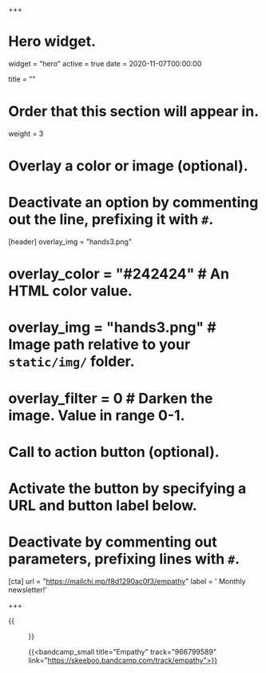 +++
# Hero widget.
widget = "hero"
active = true
date = 2020-11-07T00:00:00

title = ""

# Order that this section will appear in.
weight = 3

# Overlay a color or image (optional).
#   Deactivate an option by commenting out the line, prefixing it with `#`.
[header]
overlay_img = "hands3.png"
#  overlay_color = "#242424"  # An HTML color value.
#  overlay_img = "hands3.png"  # Image path relative to your `static/img/` folder.
#  overlay_filter = 0  # Darken the image. Value in range 0-1.

# Call to action button (optional).
#   Activate the button by specifying a URL and button label below.
#   Deactivate by commenting out parameters, prefixing lines with `#`.

[cta]
url = "https://mailchi.mp/f8d1290ac0f3/empathy"
label = '<i class="fas fa-envelope"></i> Monthly newsletter!'

+++


{{<figure src="/img/covers/Empathy.jpg" width="320" link="https://distrokid.com/hyperfollow/skeeboo/empathy" target="_blank">}}

{{<bandcamp_small title="Empathy" track="966799589" link="https://skeeboo.bandcamp.com/track/empathy">}}
